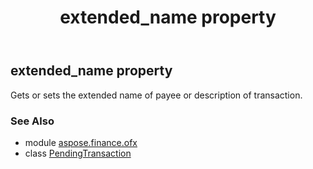﻿---
title: extended_name property
second_title: Aspose.Finance for Python via .NET API References
description: 
type: docs
weight: 50
url: /python-net/aspose.finance.ofx/pendingtransaction/extended_name/
is_root: false
---

## extended_name property


Gets or sets the extended name of payee or description of transaction.

### See Also
* module [aspose.finance.ofx](../../)
* class [PendingTransaction](/finance/python-net/aspose.finance.ofx/pendingtransaction)
